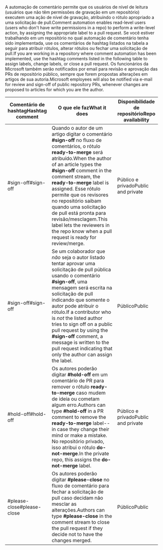 <span data-ttu-id="45916-101">A automação de comentário permite que os usuários de nível de leitura (usuários que não têm permissões de gravação em um repositório) executem uma ação de nível de gravação, atribuindo o rótulo apropriado a uma solicitação de pull.</span><span class="sxs-lookup"><span data-stu-id="45916-101">Comment automation enables read-level users (users who don't have write permissions in a repo) to perform a write-level action, by assigning the appropriate label to a pull request.</span></span> <span data-ttu-id="45916-102">Se você estiver trabalhando em um repositório no qual automação de comentário tenha sido implementada, use os comentários de hashtag listados na tabela a seguir para atribuir rótulos, alterar rótulos ou fechar uma solicitação de pull.</span><span class="sxs-lookup"><span data-stu-id="45916-102">If you are working in a repository where comment automation has been implemented, use the hashtag comments listed in the following table to assign labels, change labels, or close a pull request.</span></span> <span data-ttu-id="45916-103">Os funcionários da Microsoft também serão notificados por email para revisão e aprovação das PRs de repositório público, sempre que forem propostas alterações em artigos de sua autoria.</span><span class="sxs-lookup"><span data-stu-id="45916-103">Microsoft employees will also be notified via e-mail for review and sign-off of public repository PRs, whenever changes are proposed to articles for which you are the author.</span></span>


| <span data-ttu-id="45916-104">Comentário de hashtag</span><span class="sxs-lookup"><span data-stu-id="45916-104">Hashtag comment</span></span> | <span data-ttu-id="45916-105">O que ele faz</span><span class="sxs-lookup"><span data-stu-id="45916-105">What it does</span></span> | <span data-ttu-id="45916-106">Disponibilidade de repositório</span><span class="sxs-lookup"><span data-stu-id="45916-106">Repo availability</span></span> |
| --- | --- | --- |
| <span data-ttu-id="45916-107">#sign-off</span><span class="sxs-lookup"><span data-stu-id="45916-107">#sign-off</span></span> |<span data-ttu-id="45916-108">Quando o autor de um artigo digitar o comentário **#sign-off** no fluxo de comentários, o rótulo **ready-to-merge** será atribuído.</span><span class="sxs-lookup"><span data-stu-id="45916-108">When the author of an article types the **#sign-off** comment in the comment stream, the **ready-to-merge** label is assigned.</span></span> <span data-ttu-id="45916-109">Esse rótulo permite que os revisores no repositório saibam quando uma solicitação de pull está pronta para revisão/mesclagem.</span><span class="sxs-lookup"><span data-stu-id="45916-109">This label lets the reviewers in the repo know when a pull request is ready for review/merge.</span></span> |<span data-ttu-id="45916-110">Público e privado</span><span class="sxs-lookup"><span data-stu-id="45916-110">Public and private</span></span> |
| <span data-ttu-id="45916-111">#sign-off</span><span class="sxs-lookup"><span data-stu-id="45916-111">#sign-off</span></span> |<span data-ttu-id="45916-112">Se um colaborador que *não* seja o autor listado tentar aprovar uma solicitação de pull pública usando o comentário **#sign-off**, uma mensagem será escrita na solicitação de pull indicando que somente o autor pode atribuir o rótulo.</span><span class="sxs-lookup"><span data-stu-id="45916-112">If a contributor who is *not* the listed author tries to sign off on a public pull request by using the **#sign-off** comment, a message is written to the pull request indicating that only the author can assign the label.</span></span> |<span data-ttu-id="45916-113">Público</span><span class="sxs-lookup"><span data-stu-id="45916-113">Public</span></span> |
| <span data-ttu-id="45916-114">#hold-off</span><span class="sxs-lookup"><span data-stu-id="45916-114">#hold-off</span></span> |<span data-ttu-id="45916-115">Os autores poderão digitar **#hold-off** em um comentário de PR para remover o rótulo **ready-to-merge** caso mudem de ideia ou cometam algum erro.</span><span class="sxs-lookup"><span data-stu-id="45916-115">Authors can type **#hold-off** in a PR comment to remove the **ready-to-merge** label--in case they change their mind or make a mistake.</span></span> <span data-ttu-id="45916-116">No repositório privado, isso atribui o rótulo **do-not-merge**.</span><span class="sxs-lookup"><span data-stu-id="45916-116">In the private repo, this assigns the **do-not-merge** label.</span></span> |<span data-ttu-id="45916-117">Público e privado</span><span class="sxs-lookup"><span data-stu-id="45916-117">Public and private</span></span> |
| <span data-ttu-id="45916-118">#please-close</span><span class="sxs-lookup"><span data-stu-id="45916-118">#please-close</span></span> |<span data-ttu-id="45916-119">Os autores poderão digitar **#please-close** no fluxo de comentário para fechar a solicitação de pull caso decidam não mesclar as alterações.</span><span class="sxs-lookup"><span data-stu-id="45916-119">Authors can type **#please-close** in the comment stream to close the pull request if they decide not to have the changes merged.</span></span> |<span data-ttu-id="45916-120">Público</span><span class="sxs-lookup"><span data-stu-id="45916-120">Public</span></span> |
